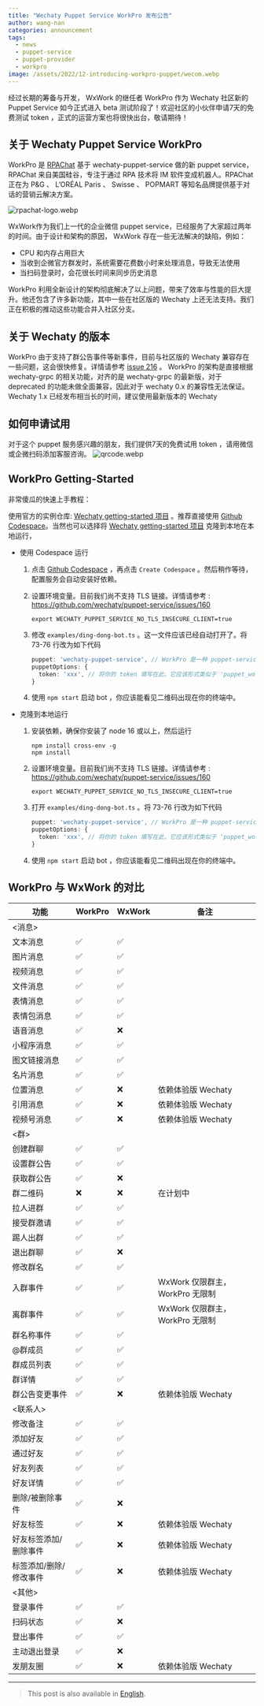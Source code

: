 ```yaml
---
title: "Wechaty Puppet Service WorkPro 发布公告"
author: wang-nan
categories: announcement
tags:
  - news
  - puppet-service
  - puppet-provider
  - workpro
image: /assets/2022/12-introducing-workpro-puppet/wecom.webp
---
```


经过长期的筹备与开发， WxWork 的继任者 WorkPro 作为 Wechaty 社区新的 Puppet Service 如今正式进入 beta 测试阶段了！欢迎社区的小伙伴申请7天的免费测试 token ，正式的运营方案也将很快出台，敬请期待！

## 关于 Wechaty Puppet Service WorkPro

WorkPro 是 [RPAChat](http://rpachat.com/) 基于 wechaty-puppet-service 做的新 puppet service，RPAChat 来自美国硅谷，专注于通过 RPA 技术将 IM 软件变成机器人。RPAChat 正在为 P&G 、 L’ORÉAL Paris 、 Swisse 、 POPMART 等知名品牌提供基于对话的营销云解决方案。

![rpachat-logo.webp](/assets/2022/12-introducing-workpro-puppet/rpachat-logo.webp)

WxWork作为我们上一代的企业微信 puppet service，已经服务了大家超过两年的时间。由于设计和架构的原因， WxWork 存在一些无法解决的缺陷，例如：

- CPU 和内存占用巨大
- 当收到企微官方群发时，系统需要花费数小时来处理消息，导致无法使用
- 当扫码登录时，会花很长时间来同步历史消息

WorkPro 利用全新设计的架构彻底解决了以上问题，带来了效率与性能的巨大提升。他还包含了许多新功能，其中一些在社区版的 Wechaty 上还无法支持。我们正在积极的推动这些功能合并入社区分支。

## 关于 Wechaty 的版本

WorkPro 由于支持了群公告事件等新事件，目前与社区版的 Wechaty 兼容存在一些问题，这会很快修复。详情请参考 [issue 216](https://github.com/wechaty/puppet-service/issues/216) 。
WorkPro 的架构是直接根据 wechaty-grpc 的相关功能，对齐的是 wechaty-grpc 的最新版，对于 deprecated 的功能未做全面兼容，因此对于 wechaty 0.x 的兼容性无法保证。 Wechaty 1.x 已经发布相当长的时间，建议使用最新版本的 Wechaty

## 如何申请试用

对于这个 puppet 服务感兴趣的朋友，我们提供7天的免费试用 token ，请用微信或企微扫码添加客服咨询。
![qrcode.webp](/assets/2022/12-introducing-workpro-puppet/qrcode.webp)

## WorkPro Getting-Started

非常傻瓜的快速上手教程：

使用官方的实例仓库:  [Wechaty getting-started 项目](https://github.com/wechaty/getting-started) 。推荐直接使用 [Github Codespace](https://github.com/codespaces/new?hide_repo_select=true&ref=main&repo=78732688)。当然也可以选择将 [Wechaty getting-started 项目](https://github.com/wechaty/getting-started) 克隆到本地在本地运行，

- 使用 Codespace 运行

    1. 点击 [Github Codespace](https://github.com/codespaces/new?hide_repo_select=true&ref=main&repo=78732688) ，再点击 ```Create Codespace``` 。然后稍作等待，配置服务会自动安装好依赖。
    2. 设置环境变量。目前我们尚不支持 TLS 链接。详情请参考 : <https://github.com/wechaty/puppet-service/issues/160>

        ```shell
        export WECHATY_PUPPET_SERVICE_NO_TLS_INSECURE_CLIENT=true
        ```

    3. 修改 ```examples/ding-dong-bot.ts``` 。这一文件应该已经自动打开了。将 73-76 行改为如下代码

        ```ts
        puppet: 'wechaty-puppet-service', // WorkPro 是一种 puppet-service ，因此这里应该填写 'wechaty-puppet-service' 而不是 'wechaty-puppet-workpro'
        puppetOptions: {
          token: 'xxx', // 将你的 token 填写在此，它应该形式类似于 'puppet_workpro_xxxxxx'
        }
        ```

    4. 使用 ```npm start``` 启动 bot ，你应该能看见二维码出现在你的终端中。

- 克隆到本地运行

    1. 安装依赖，确保你安装了 node 16 或以上，然后运行

        ```shell
        npm install cross-env -g
        npm install
        ```

    2. 设置环境变量。目前我们尚不支持 TLS 链接。详情请参考 : <https://github.com/wechaty/puppet-service/issues/160>

        ```shell
        export WECHATY_PUPPET_SERVICE_NO_TLS_INSECURE_CLIENT=true
        ```

    3. 打开 ```examples/ding-dong-bot.ts``` 。将 73-76 行改为如下代码

        ```ts
        puppet: 'wechaty-puppet-service', // WorkPro 是一种 puppet-service ，因此这里应该填写 'wechaty-puppet-service' 而不是 'wechaty-puppet-workpro'
        puppetOptions: {
          token: 'xxx', // 将你的 token 填写在此，它应该形式类似于 'puppet_workpro_xxxxxx'
        }
        ```

    4. 使用 ```npm start``` 启动 bot ，你应该能看见二维码出现在你的终端中。

## WorkPro 与 WxWork 的对比

| 功能 | WorkPro | WxWork | 备注 |
| - | - | - | ----|
| <消息> |
| 文本消息 | ✅ | ✅ |
| 图片消息 | ✅ | ✅ |
| 视频消息 | ✅ | ✅ |
| 文件消息 | ✅ | ✅ |
| 表情消息 | ✅ | ✅ |
| 表情包消息 | ✅ | ✅ |
| 语音消息 | ✅ | ❌ |
| 小程序消息 | ✅ | ✅ |
| 图文链接消息 | ✅ | ✅ |
| 名片消息 | ✅ | ✅ |
| 位置消息 | ✅ | ❌ | 依赖体验版 Wechaty |
| 引用消息 | ✅ | ❌ | 依赖体验版 Wechaty |
| 视频号消息 | ✅ | ❌ | 依赖体验版 Wechaty |
| <群> |
| 创建群聊 | ✅ | ✅ |
| 设置群公告 | ✅ | ✅ |
| 获取群公告 | ✅ | ❌ |
| 群二维码 | ❌ | ❌ | 在计划中 |
| 拉人进群 | ✅ | ✅ |
| 接受群邀请 | ✅ | ✅ |
| 踢人出群 | ✅ | ✅ |
| 退出群聊 | ✅ | ❌ |
| 修改群名 | ✅ | ✅ |
| 入群事件 | ✅ | ✅ | WxWork 仅限群主， WorkPro 无限制 |
| 离群事件 | ✅ | ✅ | WxWork 仅限群主， WorkPro 无限制 |
| 群名称事件 | ✅ | ✅ |
| @群成员 | ✅ | ✅ |
| 群成员列表 | ✅ | ✅ |
| 群详情 | ✅ | ✅ |
| 群公告变更事件 | ✅ | ❌ | 依赖体验版 Wechaty |
| <联系人> |
| 修改备注 | ✅ | ✅ |
| 添加好友 | ✅ | ✅ |
| 通过好友 | ✅ | ✅ |
| 好友列表 | ✅ | ✅ |
| 好友详情 | ✅ | ✅ |
| 删除/被删除事件 | ✅ | ❌  |
| 好友标签 | ✅ | ❌ | 依赖体验版 Wechaty |
| 好友标签添加/删除事件 | ✅ | ❌ | 依赖体验版 Wechaty |
| 标签添加/删除/修改事件 | ✅ | ❌ | 依赖体验版 Wechaty |
| <其他> |
| 登录事件 | ✅ | ✅ |
| 扫码状态 | ✅ | ❌ |
| 登出事件 | ✅ | ✅ |
| 主动退出登录 | ✅ | ❌ |
| 发朋友圈 | ✅ | ❌ | 依赖体验版 Wechaty |

---

> This post is also available in [English](/2022/12/23/introducing-workpro-puppet-en/).
